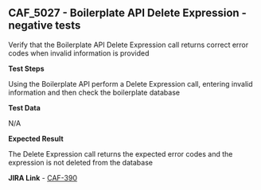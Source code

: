## CAF_5027 - Boilerplate API Delete Expression - negative tests ##

Verify that the Boilerplate API Delete Expression call returns correct error codes when invalid information is provided

**Test Steps**

Using the Boilerplate API perform a Delete Expression call, entering invalid information and then check the boilerplate database

**Test Data**

N/A

**Expected Result**

The Delete Expression call returns the expected error codes and the expression is not deleted from the database

**JIRA Link** - [CAF-390](https://jira.autonomy.com/browse/CAF-390)


